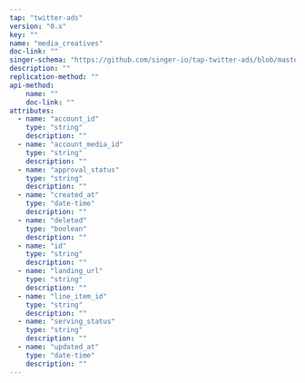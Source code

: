 ```yaml
---
tap: "twitter-ads"
version: "0.x"
key: ""
name: "media_creatives"
doc-link: ""
singer-schema: "https://github.com/singer-io/tap-twitter-ads/blob/master/tap_twitter_ads/schemas/media_creatives.json"
description: ""
replication-method: ""
api-method:
    name: ""
    doc-link: ""
attributes:
  - name: "account_id"
    type: "string"
    description: ""
  - name: "account_media_id"
    type: "string"
    description: ""
  - name: "approval_status"
    type: "string"
    description: ""
  - name: "created_at"
    type: "date-time"
    description: ""
  - name: "deleted"
    type: "boolean"
    description: ""
  - name: "id"
    type: "string"
    description: ""
  - name: "landing_url"
    type: "string"
    description: ""
  - name: "line_item_id"
    type: "string"
    description: ""
  - name: "serving_status"
    type: "string"
    description: ""
  - name: "updated_at"
    type: "date-time"
    description: ""
---
```

